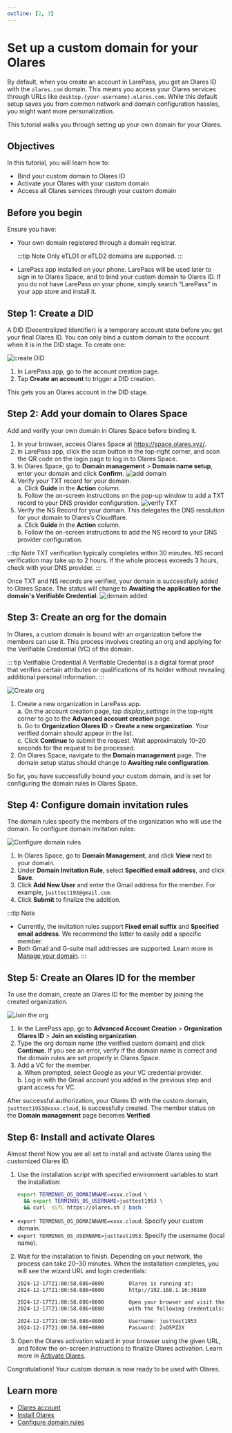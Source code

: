 ```yaml
---
outline: [2, 3]
---
```


# Set up a custom domain for your Olares 

By default, when you create an account in LarePass, you get an Olares ID with the `olares.com` domain. This means you access your Olares services through URLs like `desktop.{your-username}.olares.com`. While this default setup saves you from common network and domain configuration hassles, you might want more personalization.

This tutorial walks you through setting up your own domain for your Olares. 

## Objectives
In this tutorial, you will learn how to:
- Bind your custom domain to Olares ID
- Activate your Olares with your custom domain
- Access all Olares services through your custom domain

## Before you begin

Ensure you have:
- Your own domain registered through a domain registrar. 

  :::tip Note
  Only eTLD1 or eTLD2 domains are supported.
  :::
- LarePass app installed on your phone. LarePass will be used later to sign in to Olares Space, and to bind your custom domain to Olares ID. If you do not have LarePass on your phone, simply search “LarePass” in your app store and install it.

## Step 1: Create a DID

A DID (Decentralized Identifier) is a temporary account state before you get your final Olares ID. You can only bind a custom domain to the account when it is in the DID stage. To create one:

![create DID](/images/manual/tutorials/create-did.png)
1. In LarePass app, go to the account creation page.
2. Tap **Create an account** to trigger a DID creation. 

This gets you an Olares account in the DID stage. 


## Step 2: Add your domain to Olares Space
Add and verify your own domain in Olares Space before binding it.

1. In your browser, access Olares Space at https://space.olares.xyz/.
2. In LarePass app, click the scan button in the top-right corner, and scan the QR code on the login page to log in to Olares Space.   
3. In Olares Space, go to **Domain management** > **Domain name setup**, enter your domain and click **Confirm**.
  ![add domain](/images/manual/tutorials/add-domain.png)
4. Verify your TXT record for your domain.
    <br>a. Click **Guide** in the **Action** column. 
    <br>b. Follow the on-screen instructions on the pop-up window to add a TXT record to your DNS provider configuration.
    ![verify TXT](/images/manual/tutorials/verify-txt.png)
5. Verify the NS Record for your domain. This delegates the DNS resolution for your domain to Olares’s Cloudflare.
    <br>a. Click **Guide** in the **Action** column.
    <br>b. Follow the on-screen instructions to add the NS record to your DNS provider configuration.

:::tip Note
TXT verification typically completes within 30 minutes. NS record verification may take up to 2 hours. If the whole process exceeds 3 hours, check with your DNS provider.
:::

Once TXT and NS records are verified, your domain is successfully added to Olares Space. The status will change to **Awaiting the application for the domain's Verifiable Credential**. 
![domain added](/images/manual/tutorials/domain-added.png)

## Step 3: Create an org for the domain

In Olares, a custom domain is bound with an organization before the members can use it. This process involves creating an org and applying for the Verifiable Credential (VC) of the domain.

::: tip Verifiable Credential
A Verifiable Credential is a digital format proof that verifies certain attributes or qualifications of its holder without revealing additional personal information. 
:::

![Create org](/images/manual/tutorials/create-org.png)

1. Create a new organization in LarePass app.
    <br>a. On the account creation page, tap <i class="material-icons">display_settings</i> in the top-right corner to go to the **Advanced account creation** page.
    <br>b. Go to **Organization Olares ID** > **Create a new organization**. Your verified domain should appear in the list.
    <br>c. Click **Continue** to submit the request. Wait approximately 10–20 seconds for the request to be processed. 
2. On Olares Space, navigate to the **Domain management** page. The domain setup status should change to **Awaiting rule configuration**.

So far, you have successfully bound your custom domain, and is set for configuring the domain rules in Olares Space.

## Step 4: Configure domain invitation rules

The domain rules specify the members of the organization who will use the domain. To configure domain invitation rules:

![Configure domain rules](/images/manual/tutorials/set-domain-rule.png)

1. In Olares Space, go to **Domain Management**, and click **View** next to your domain.
2. Under **Domain Invitation Rule**, select **Specified email address**, and click **Save**. 
3. Click **Add New User** and enter the Gmail address for the member. For example, `justtest193@gmail.com`.
4. Click **Submit** to finalize the addition.

:::tip Note
- Currently, the invitation rules support **Fixed email suffix** and **Specified email address**. We recommend the latter to easily add a specific member.
- Both Gmail and G-suite mail addresses are supported. Learn more in [Manage your domain](.././space/manage-domain.md#set-email-invitation-rules).
:::

## Step 5: Create an Olares ID for the member

To use the domain, create an Olares ID for the member by joining the created organization.

![Join the org](/images/manual/tutorials/join-org.png)

1. In the LarePass app, go to **Advanced Account Creation** > **Organization Olares ID** > **Join an existing organization**.
2. Type the org domain name (the verified custom domain) and click **Continue**. If you see an error, verify if the domain name is correct and the domain rules are set properly in Olares Space.
3. Add a VC for the member.
  <br>a. When prompted, select Google as your VC credential provider.
  <br>b. Log in with the Gmail account you added in the previous step and grant access for VC.  
 
 After successful authorization, your Olares ID with the custom domain, `justtest1953@xxxx.cloud`, is successfully created. The member status on the **Domain management** page becomes **Verified**.

## Step 6: Install and activate Olares
Almost there! Now you are all set to install and activate Olares using the customized Olares ID.

1. Use the installation script with specified environment variables to start the installation:
    
    ```bash
    export TERMINUS_OS_DOMAINNAME=xxxx.cloud \
      && export TERMINUS_OS_USERNAME=justtest1953 \ 
      && curl -sSfL https://olares.sh | bash -
    ```
- `export TERMINUS_OS_DOMAINNAME=xxxx.cloud`: Specify your custom domain.
- `export TERMINUS_OS_USERNAME=justtest1953`: Specify the username (local name).
2. Wait for the installation to finish.  Depending on your network, the process can take 20–30 minutes. When the installation completes, you will see the wizard URL and login credentials:

    ```bash
    2024-12-17T21:00:58.086+0800        Olares is running at:
    2024-12-17T21:00:58.086+0800        http://192.168.1.16:30180

    2024-12-17T21:00:58.086+0800        Open your browser and visit the above address
    2024-12-17T21:00:58.086+0800        with the following credentials:

    2024-12-17T21:00:58.086+0800        Username: justtest1953
    2024-12-17T21:00:58.086+0800        Password: 2uO5PZ2X
    ```

3. Open the Olares activation wizard in your browser using the given URL, and follow the on-screen instructions to finalize Olares activation. Learn more in [Activate Olares](../get-started/install-olares-general-linux.md#activate-olares).

Congratulations! Your custom domain is now ready to be used with Olares.

## Learn more

- [Olares account](../concepts/account.md)
- [Install Olares](../get-started/install-olares.md)
- [Configure domain rules](../space/manage-domain.md)